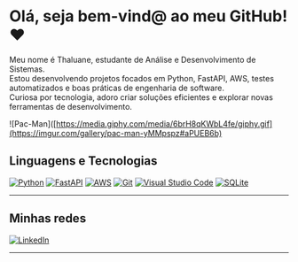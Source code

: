 # Olá, seja bem-vind@ ao meu GitHub! ❤️

Meu nome é Thaluane, estudante de Análise e Desenvolvimento de Sistemas.  
Estou desenvolvendo projetos focados em Python, FastAPI, AWS, testes automatizados e boas práticas de engenharia de software.  
Curiosa por tecnologia, adoro criar soluções eficientes e explorar novas ferramentas de desenvolvimento.

![Pac-Man]([https://media.giphy.com/media/6brH8qKWbL4fe/giphy.gif](https://imgur.com/gallery/pac-man-yMMpspz#aPUEB6b)

## **Linguagens e Tecnologias**
[![Python](https://img.shields.io/badge/-Python-333333?style=flat&logo=python)]()
[![FastAPI](https://img.shields.io/badge/-FastAPI-333333?style=flat&logo=fastapi)]()
[![AWS](https://img.shields.io/badge/-AWS-333333?style=flat&logo=amazon-aws)]()
[![Git](https://img.shields.io/badge/-Git-333333?style=flat&logo=git)]()
[![Visual Studio Code](https://img.shields.io/badge/-VSCode-333333?style=flat&logo=visualstudiocode)]()
[![SQLite](https://img.shields.io/badge/-SQLite-333333?style=flat&logo=sqlite)]()

---

## **Minhas redes**

[![LinkedIn](https://img.shields.io/badge/-LinkedIn-0A66C2?style=flat&logo=linkedin&logoColor=white)](https://www.linkedin.com/in/thaluane-gomes/)

---
